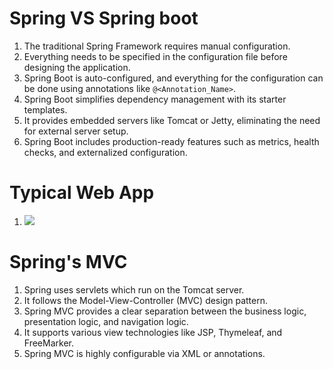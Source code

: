 # Spring VS Spring boot
1. The traditional Spring Framework requires manual configuration.
2. Everything needs to be specified in the configuration file before designing the application.
3. Spring Boot is auto-configured, and everything for the configuration can be done using annotations like `@<Annotation_Name>`.
4. Spring Boot simplifies dependency management with its starter templates.
5. It provides embedded servers like Tomcat or Jetty, eliminating the need for external server setup.
6. Spring Boot includes production-ready features such as metrics, health checks, and externalized configuration.

# Typical Web App
1. [![](https://mermaid.ink/img/pako:eNplkc9ugzAMxl8l8hkqOloYOVTaxgus1S4TlwjcFg0Slj_VGOLdFwIDqvoSx_l9nxy7g1wUCBSUZhrTkl0kq_3bU8aJjQ-Fkvj-gbw0TVXmTJeCE0pOyAtFjvhtUOmRdPI7rBsfhnirSuTaGZ1Q3qwn_VeTsxT1BCyCiRoER1TCyBwXiZpro6AfjxkcVOmr5d8NypakTLORsMUHR20kVyvmzmVudvzwQq36m_62DEU1gquptfU8BtjN8xEFD2qUNSsLuwg3twz0FWvMgNq0YPIrg4z3lmNGi1PLc6BaGvRACnO5Aj2zStmbaYpli3O1YRxoBz9AwyDZxPs4SnZJuIuiMAw9aIH6ySaxESdBENjzebvvPfgVwlpsnfzT5c6u_wOYQrB6?type=png)](https://mermaid.live/edit#pako:eNplkc9ugzAMxl8l8hkqOloYOVTaxgus1S4TlwjcFg0Slj_VGOLdFwIDqvoSx_l9nxy7g1wUCBSUZhrTkl0kq_3bU8aJjQ-Fkvj-gbw0TVXmTJeCE0pOyAtFjvhtUOmRdPI7rBsfhnirSuTaGZ1Q3qwn_VeTsxT1BCyCiRoER1TCyBwXiZpro6AfjxkcVOmr5d8NypakTLORsMUHR20kVyvmzmVudvzwQq36m_62DEU1gquptfU8BtjN8xEFD2qUNSsLuwg3twz0FWvMgNq0YPIrg4z3lmNGi1PLc6BaGvRACnO5Aj2zStmbaYpli3O1YRxoBz9AwyDZxPs4SnZJuIuiMAw9aIH6ySaxESdBENjzebvvPfgVwlpsnfzT5c6u_wOYQrB6)

# Spring's MVC
1. Spring uses servlets which run on the Tomcat server.
2. It follows the Model-View-Controller (MVC) design pattern.
3. Spring MVC provides a clear separation between the business logic, presentation logic, and navigation logic.
4. It supports various view technologies like JSP, Thymeleaf, and FreeMarker.
5. Spring MVC is highly configurable via XML or annotations.